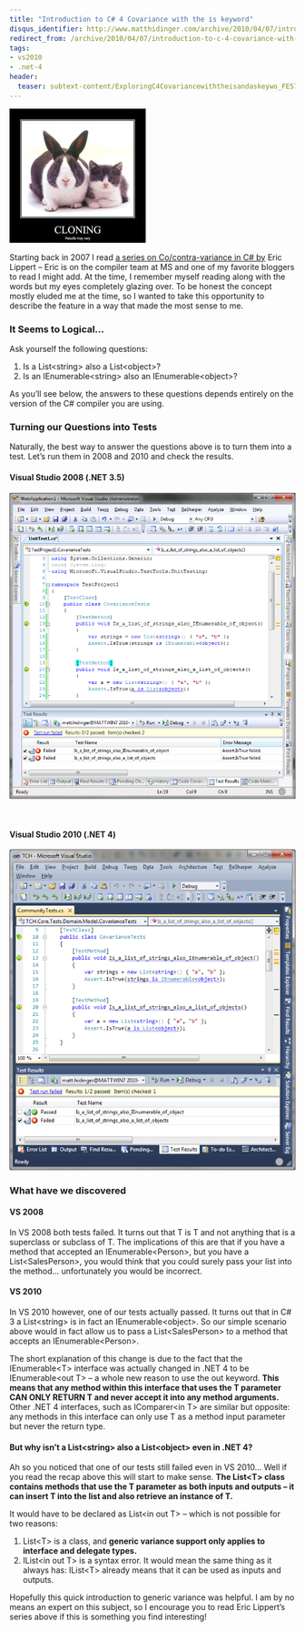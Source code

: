 ```yaml
---
title: "Introduction to C# 4 Covariance with the is keyword"
disqus_identifier: http://www.matthidinger.com/archive/2010/04/07/introduction-to-c-4-covariance-with-the-is-keyword.aspx
redirect_from: /archive/2010/04/07/introduction-to-c-4-covariance-with-the-is-keyword.aspx/
tags: 
- vs2010
- .net-4
header:
  teaser: subtext-content/ExploringC4Covariancewiththeisandaskeywo_FE57/cloningresultsmayvary_thumb.jpg
---
```

![](/images/subtext-content/ExploringC4Covariancewiththeisandaskeywo_FE57/cloningresultsmayvary_thumb.jpg)

Starting back in 2007 I read [a series on Co/contra-variance in C\# by](http://blogs.msdn.com/ericlippert/archive/2007/10/16/covariance-and-contravariance-in-c-part-one.aspx) Eric Lippert – Eric is on the compiler team at MS and one of my favorite bloggers to read I might add. At the time, I remember myself reading along with the words but my eyes completely glazing over. To be honest the concept mostly eluded me at the time, so I wanted to take this opportunity to describe the feature in a way that made the most sense to me.

### It Seems to Logical…

Ask yourself the following questions:

1.  Is a List&lt;string&gt; also a List&lt;object&gt;?
2.  Is an IEnumerable&lt;string&gt; also an IEnumerable&lt;object&gt;?

As you’ll see below, the answers to these questions depends entirely on the version of the C\# compiler you are using.

### Turning our Questions into Tests

Naturally, the best way to answer the questions above is to turn them into a test. Let’s run them in 2008 and 2010 and check the results.

#### Visual Studio 2008 (.NET 3.5)

![](/images/subtext-content/ExploringC4Covariancewiththeisandaskeywo_FE57/image_thumb.png)


 

#### Visual Studio 2010 (.NET 4)

![](/images/subtext-content/ExploringC4Covariancewiththeisandaskeywo_FE57/image_thumb_3.png)


### What have we discovered

#### VS 2008

In VS 2008 both tests failed. It turns out that T is T and not anything that is a superclass or subclass of T. The implications of this are that if you have a method that accepted an IEnumerable&lt;Person&gt;, but you have a List&lt;SalesPerson&gt;, you would think that you could surely pass your list into the method… unfortunately you would be incorrect.

#### VS 2010

In VS 2010 however, one of our tests actually passed. It turns out that in C\# 3 a List&lt;string&gt; is in fact an IEnumerable&lt;object&gt;. So our simple scenario above would in fact allow us to pass a List&lt;SalesPerson&gt; to a method that accepts an IEnumerable&lt;Person&gt;.

The short explanation of this change is due to the fact that the IEnumerable&lt;T&gt; interface was actually changed in .NET 4 to be IEnumerable&lt;out T&gt; – a whole new reason to use the out keyword. **This means that any method within this interface that uses the T parameter CAN ONLY RETURN T and never accept it into any method arguments.** Other .NET 4 interfaces, such as IComparer&lt;in T&gt; are similar but opposite: any methods in this interface can only use T as a method input parameter but never the return type.

#### But why isn’t a List&lt;string&gt; also a List&lt;object&gt; even in .NET 4?

Ah so you noticed that one of our tests still failed even in VS 2010… Well if you read the recap above this will start to make sense. **The List&lt;T&gt; class contains methods that use the T parameter as both inputs and outputs – it can insert T into the list and also retrieve an instance of T.**

It would have to be declared as List&lt;in out T&gt; – which is not possible for two reasons:

1.  List&lt;T&gt; is a class, and **generic variance support only applies to interface and delegate types.**
2.  IList&lt;in out T&gt; is a syntax error. It would mean the same thing as it always has: IList&lt;T&gt; already means that it can be used as inputs and outputs.

Hopefully this quick introduction to generic variance was helpful. I am by no means an expert on this subject, so I encourage you to read Eric Lippert’s series above if this is something you find interesting!

 

